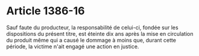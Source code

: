 # Article 1386-16

Sauf faute du producteur, la responsabilité de celui-ci, fondée sur les dispositions du présent titre, est éteinte dix ans après la mise en circulation du produit même qui a causé le dommage à moins que, durant cette période, la victime n'ait engagé une action en justice.
